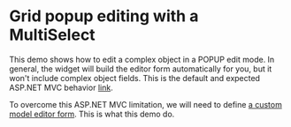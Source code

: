 Grid popup editing with a MultiSelect
==========================

This demo shows how to edit a complex object in a POPUP edit mode. In general, the widget will build the editor form automatically for you, but it won't include complex object fields. This is the default and expected ASP.NET MVC behavior [link](http://bradwilson.typepad.com/blog/2009/10/aspnet-mvc-2-templates-part-4-custom-object-templates.html).

To overcome this ASP.NET MVC limitation, we will need to define [a custom model editor form](http://docs.telerik.com/kendo-ui/aspnet-mvc/helpers/grid/editor-templates). This is what this demo do. 
